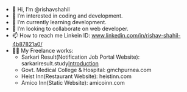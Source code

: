 - 👋 Hi, I’m @rishavshahil
- 👀 I’m interested in coding and development.
- 🌱 I’m currently learning development.
- 💞️ I’m looking to collaborate on web developer.
- 📫 How to reach me Linkein ID: www.linkedin.com/in/rishav-shahil-4b87821a0/
- 👨‍💻 My Freelance works:
  - Sarkari Result(Notification Job Portal Website): sarkariresult.study<a href="doc:introduction" target="_blank">Introduction</a>
  - Govt. Medical College & Hospital: gmchpurnea.com
  - Heist Inn(Restaurant Website): heistinn.com
  - Amico Inn(Static Website): amicoinn.com
<!---
rishavshahil/rishavshahil is a ✨ special ✨ repository because its `README.md` (this file) appears on your GitHub profile.
You can click the Preview link to take a look at your changes.
--->

